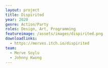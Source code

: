 ```yaml
---
layout: project
title: Dispirited
year: 2020
genre: Action/Party
roles: Design, Art, Programming
featureimage: /assets/images/dispirited.png
downloadlinks:
  - https://merves.itch.io/dispirited
team:
  - Merve Soylu
  - Johnny Kwong
---
```


